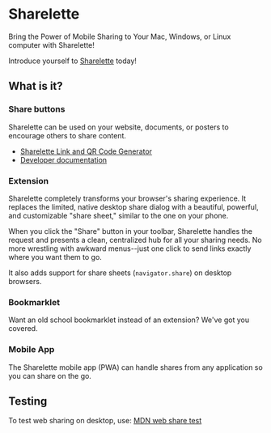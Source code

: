 # Sharelette

Bring the Power of Mobile Sharing to Your Mac, Windows, or Linux computer with Sharelette!

Introduce yourself to [Sharelette](https://sharelette.cloudbreak.app/) today!

## What is it?

### Share buttons

Sharelette can be used on your website, documents, or posters to encourage others to share content.

- [Sharelette Link and QR Code Generator](https://sharelette.cloudbreak.app/#generator-description)
- [Developer documentation](https://sharelette.cloudbreak.app/integration-guide/)

### Extension

Sharelette completely transforms your browser's sharing experience. It replaces the limited, native desktop share dialog with a beautiful, powerful, and customizable "share sheet," similar to  the one on your phone.

When you click the "Share" button in your toolbar, Sharelette handles the request and presents a clean, centralized hub for all your sharing needs. No more wrestling with awkward menus--just one click to send links exactly where you want them to go.

It also adds support for share sheets (`navigator.share`) on desktop browsers.

### Bookmarklet

Want an old school bookmarklet instead of an extension?  We've got you covered.

### Mobile App

The Sharelette mobile app (PWA) can handle shares from any application so you can share on the go.

## Testing

To test web sharing on desktop, use: [MDN web share test](https://mdn.github.io/dom-examples/web-share/)
